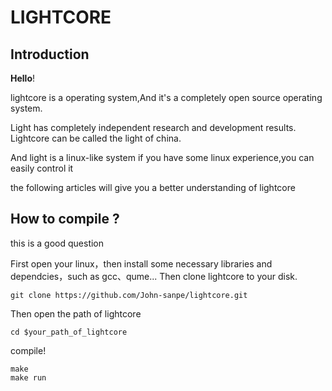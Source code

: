 # LIGHTCORE
## Introduction
<p><strong>Hello</strong>!</p> 
<p>lightcore is a operating system,And it's a completely open source operating system.
<p>Light has completely independent research and development results. Lightcore can be called the light of china. 
<p>And light is a linux-like system if you have some linux experience,you can easily control it 
<p>the following articles will give you a better understanding of lightcore

## How to compile ?
<p>this is a good question</p>
<p>First open your linux，then install some necessary libraries and dependcies，such as gcc、qume...
Then clone lightcore to your disk. </p>

```
git clone https://github.com/John-sanpe/lightcore.git
```

Then open the path of lightcore 

```
cd $your_path_of_lightcore
```
compile!
```
make
make run
```
